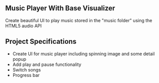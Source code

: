 ## Music Player With  Base Visualizer

Create beautiful UI to play music stored in the "music folder" using the HTML5 audio API

## Project Specifications

- Create UI for music player including spinning image and some detail popup
- Add play and pause functionality
- Switch songs
- Progress bar

